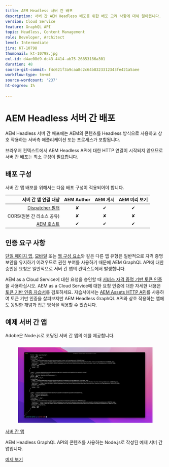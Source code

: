 ```yaml
---
title: AEM Headless 서버 간 배포
description: 서버 간 AEM Headless 배포를 위한 배포 고려 사항에 대해 알아봅니다.
version: Cloud Service
feature: GraphQL API
topic: Headless, Content Management
role: Developer, Architect
level: Intermediate
jira: KT-10798
thumbnail: kt-10798.jpg
exl-id: d4ae08d9-dc43-4414-ab75-26853186a301
duration: 48
source-git-commit: f4c621f3a9caa8c2c64b8323312343fe421a5aee
workflow-type: tm+mt
source-wordcount: '237'
ht-degree: 1%

---
```


# AEM Headless 서버 간 배포

AEM Headless 서버 간 배포에는 AEM의 콘텐츠를 Headless 방식으로 사용하고 상호 작용하는 서버측 애플리케이션 또는 프로세스가 포함됩니다.

브라우저 컨텍스트에서 AEM Headless API에 대한 HTTP 연결이 시작되지 않으므로 서버 간 배포는 최소 구성이 필요합니다.

## 배포 구성

서버 간 앱 배포를 위해서는 다음 배포 구성이 적용되어야 합니다.

| 서버 간 앱 연결 대상 | AEM Author | AEM 게시 | AEM 미리 보기 |
|---------------------------------------------------------------:|:----------:|:-----------:|:-----------:|
| [Dispatcher 필터](./configurations/dispatcher-filters.md) | ✘ | ✔ | ✔ |
| CORS(원본 간 리소스 공유) | ✘ | ✘ | ✘ |
| [AEM 호스트](./configurations/aem-hosts.md) | ✔ | ✔ | ✔ |

## 인증 요구 사항

[단일 페이지 앱](./spa.md), [모바일](./mobile.md) 또는 [웹 구성 요소](./web-component.md)와 같은 다른 앱 유형은 일반적으로 자격 증명 보안을 유지하기 어려우므로 권한 부여를 사용하기 때문에 AEM GraphQL API에 대한 승인된 요청은 일반적으로 서버 간 앱의 컨텍스트에서 발생합니다.

AEM as a Cloud Service에 대한 요청을 승인할 때 [서비스 자격 증명 기반 토큰 인증](https://experienceleague.adobe.com/docs/experience-manager-cloud-service/content/implementing/developing/generating-access-tokens-for-server-side-apis.html)을 사용하십시오. AEM as a Cloud Service에 대한 요청 인증에 대한 자세한 내용은 [토큰 기반 인증 자습서](https://experienceleague.adobe.com/docs/experience-manager-learn/getting-started-with-aem-headless/authentication/overview.html)를 검토하세요. 자습서에서는 [AEM Assets HTTP API](https://experienceleague.adobe.com/docs/experience-manager-cloud-service/content/assets/admin/mac-api-assets.html)를 사용하여 토큰 기반 인증을 살펴보지만 AEM Headless GraphQL API와 상호 작용하는 앱에도 동일한 개념과 접근 방식을 적용할 수 있습니다.

## 예제 서버 간 앱

Adobe은 Node.js로 코딩된 서버 간 앱의 예를 제공합니다.

<div class="columns is-multiline">
    <!-- Server-to-server app -->
    <div class="column is-half-tablet is-half-desktop is-one-third-widescreen" aria-label="Server-to-server app" tabindex="0">
       <div class="card">
           <div class="card-image">
               <figure class="image is-16by9">
                   <a href="../example-apps/server-to-server-app.md" title="서버 간 앱" tabindex="-1">
                       <img class="is-bordered-r-small" src="../example-apps/assets/server-to-server-app/server-to-server-card.png" alt="서버 간 앱">
                   </a>
               </figure>
           </div>
           <div class="card-content is-padded-small">
               <div class="content">
                   <p class="headline is-size-6 has-text-weight-bold"><a href="../example-apps/server-to-server-app.md" title="서버 간 앱">서버 간 앱</a></p>
                   <p class="is-size-6">AEM Headless GraphQL API의 콘텐츠를 사용하는 Node.js로 작성된 예제 서버 간 앱입니다.</p>
                   <a href="../example-apps/server-to-server-app.md" class="spectrum-Button spectrum-Button--outline spectrum-Button--primary spectrum-Button--sizeM">
                       <span class="spectrum-Button-label has-no-wrap has-text-weight-bold">예제 보기</span>
                   </a>
               </div>
           </div>
       </div>
    </div>
</div>

